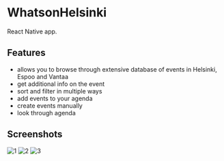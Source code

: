# WhatsonHelsinki
React Native app.
## Features
* allows you to browse through extensive database of events in Helsinki, Espoo and Vantaa
* get additional info on the event
* sort and filter in multiple ways
* add events to your agenda
* create events manually
* look through agenda
## Screenshots
![1](https://user-images.githubusercontent.com/83515092/168677415-114b1a3b-b084-449a-a4eb-f577d3c6d60e.jpg) ![2](https://user-images.githubusercontent.com/83515092/168677419-ceafb327-05b4-4d49-be22-bb6c5ece739b.jpg) ![3](https://user-images.githubusercontent.com/83515092/168677421-71808cd7-12ae-453a-94f3-45609c706c9e.jpg)

